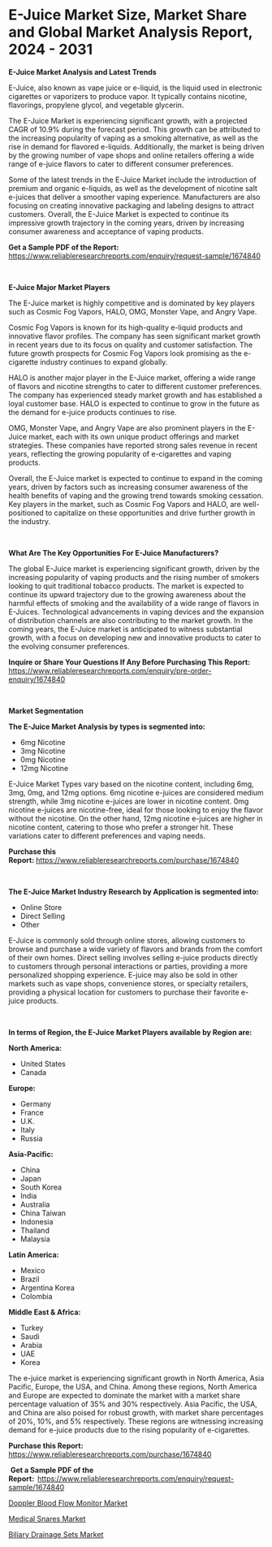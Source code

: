 <p><h1>E-Juice Market Size, Market Share and Global Market Analysis Report, 2024 - 2031</h1></p><p><strong>E-Juice Market Analysis and Latest Trends</strong></p>
<p><p>E-Juice, also known as vape juice or e-liquid, is the liquid used in electronic cigarettes or vaporizers to produce vapor. It typically contains nicotine, flavorings, propylene glycol, and vegetable glycerin.</p><p>The E-Juice Market is experiencing significant growth, with a projected CAGR of 10.9% during the forecast period. This growth can be attributed to the increasing popularity of vaping as a smoking alternative, as well as the rise in demand for flavored e-liquids. Additionally, the market is being driven by the growing number of vape shops and online retailers offering a wide range of e-juice flavors to cater to different consumer preferences.</p><p>Some of the latest trends in the E-Juice Market include the introduction of premium and organic e-liquids, as well as the development of nicotine salt e-juices that deliver a smoother vaping experience. Manufacturers are also focusing on creating innovative packaging and labeling designs to attract customers. Overall, the E-Juice Market is expected to continue its impressive growth trajectory in the coming years, driven by increasing consumer awareness and acceptance of vaping products.</p></p>
<p><strong>Get a Sample PDF of the Report:&nbsp;</strong> <a href="https://www.reliableresearchreports.com/enquiry/request-sample/1674840">https://www.reliableresearchreports.com/enquiry/request-sample/1674840</a></p>
<p>&nbsp;</p>
<p><strong>E-Juice Major Market Players</strong></p>
<p><p>The E-Juice market is highly competitive and is dominated by key players such as Cosmic Fog Vapors, HALO, OMG, Monster Vape, and Angry Vape. </p><p>Cosmic Fog Vapors is known for its high-quality e-liquid products and innovative flavor profiles. The company has seen significant market growth in recent years due to its focus on quality and customer satisfaction. The future growth prospects for Cosmic Fog Vapors look promising as the e-cigarette industry continues to expand globally.</p><p>HALO is another major player in the E-Juice market, offering a wide range of flavors and nicotine strengths to cater to different customer preferences. The company has experienced steady market growth and has established a loyal customer base. HALO is expected to continue to grow in the future as the demand for e-juice products continues to rise.</p><p>OMG, Monster Vape, and Angry Vape are also prominent players in the E-Juice market, each with its own unique product offerings and market strategies. These companies have reported strong sales revenue in recent years, reflecting the growing popularity of e-cigarettes and vaping products.</p><p>Overall, the E-Juice market is expected to continue to expand in the coming years, driven by factors such as increasing consumer awareness of the health benefits of vaping and the growing trend towards smoking cessation. Key players in the market, such as Cosmic Fog Vapors and HALO, are well-positioned to capitalize on these opportunities and drive further growth in the industry.</p></p>
<p>&nbsp;</p>
<p><strong>What Are The Key Opportunities For E-Juice Manufacturers?</strong></p>
<p><p>The global E-Juice market is experiencing significant growth, driven by the increasing popularity of vaping products and the rising number of smokers looking to quit traditional tobacco products. The market is expected to continue its upward trajectory due to the growing awareness about the harmful effects of smoking and the availability of a wide range of flavors in E-Juices. Technological advancements in vaping devices and the expansion of distribution channels are also contributing to the market growth. In the coming years, the E-Juice market is anticipated to witness substantial growth, with a focus on developing new and innovative products to cater to the evolving consumer preferences.</p></p>
<p><strong>Inquire or Share Your Questions If Any Before Purchasing This Report:</strong> <a href="https://www.reliableresearchreports.com/enquiry/pre-order-enquiry/1674840">https://www.reliableresearchreports.com/enquiry/pre-order-enquiry/1674840</a></p>
<p>&nbsp;</p>
<p><strong>Market Segmentation</strong></p>
<p><strong>The E-Juice Market Analysis by types is segmented into:</strong></p>
<p><ul><li>6mg Nicotine</li><li>3mg Nicotine</li><li>0mg Nicotine</li><li>12mg Nicotine</li></ul></p>
<p><p>E-Juice Market Types vary based on the nicotine content, including 6mg, 3mg, 0mg, and 12mg options. 6mg nicotine e-juices are considered medium strength, while 3mg nicotine e-juices are lower in nicotine content. 0mg nicotine e-juices are nicotine-free, ideal for those looking to enjoy the flavor without the nicotine. On the other hand, 12mg nicotine e-juices are higher in nicotine content, catering to those who prefer a stronger hit. These variations cater to different preferences and vaping needs.</p></p>
<p><strong>Purchase this Report:&nbsp;</strong><a href="https://www.reliableresearchreports.com/purchase/1674840">https://www.reliableresearchreports.com/purchase/1674840</a></p>
<p>&nbsp;</p>
<p><strong>The E-Juice Market Industry Research by Application is segmented into:</strong></p>
<p><ul><li>Online Store</li><li>Direct Selling</li><li>Other</li></ul></p>
<p><p>E-Juice is commonly sold through online stores, allowing customers to browse and purchase a wide variety of flavors and brands from the comfort of their own homes. Direct selling involves selling e-juice products directly to customers through personal interactions or parties, providing a more personalized shopping experience. E-juice may also be sold in other markets such as vape shops, convenience stores, or specialty retailers, providing a physical location for customers to purchase their favorite e-juice products.</p></p>
<p>&nbsp;</p>
<p><strong>In terms of Region, the E-Juice Market Players available by Region are:</strong></p>
<p>
    <p> <strong> North America: </strong>
        <ul>
            <li>United States</li>
            <li>Canada</li>
        </ul>
        </p> 
    <p> <strong> Europe: </strong>
        <ul>
            <li>Germany</li>
            <li>France</li>
            <li>U.K.</li>
            <li>Italy</li>
            <li>Russia</li>
        </ul>
        </p> 
    <p> <strong> Asia-Pacific: </strong>
        <ul>
            <li>China</li>
            <li>Japan</li>
            <li>South Korea</li>
            <li>India</li>
            <li>Australia</li>
            <li>China Taiwan</li>
            <li>Indonesia</li>
            <li>Thailand</li>
            <li>Malaysia</li>
        </ul>
        </p> 
    <p> <strong> Latin America: </strong>
        <ul>
            <li>Mexico</li>
            <li>Brazil</li>
            <li>Argentina Korea</li>
            <li>Colombia</li>
        </ul>
        </p> 
    <p> <strong> Middle East & Africa: </strong>
        <ul>
            <li>Turkey</li>
            <li>Saudi</li>
            <li>Arabia</li>
            <li>UAE</li>
            <li>Korea</li>
        </ul>
    </p>
    </p>
<p><p>The e-juice market is experiencing significant growth in North America, Asia Pacific, Europe, the USA, and China. Among these regions, North America and Europe are expected to dominate the market with a market share percentage valuation of 35% and 30% respectively. Asia Pacific, the USA, and China are also poised for robust growth, with market share percentages of 20%, 10%, and 5% respectively. These regions are witnessing increasing demand for e-juice products due to the rising popularity of e-cigarettes.</p></p>
<p><strong>Purchase this Report: </strong><a href="https://www.reliableresearchreports.com/purchase/1674840">https://www.reliableresearchreports.com/purchase/1674840</a></p>
<p>&nbsp;<strong>Get a Sample PDF of the Report:&nbsp;&nbsp;</strong><a href="https://www.reliableresearchreports.com/enquiry/request-sample/1674840">https://www.reliableresearchreports.com/enquiry/request-sample/1674840</a></p>
<p><strong></strong></p>
<p><p><a href="https://github.com/wusalecollins540tpqoz/Market-Research-Report-List-1/blob/main/doppler-blood-flow-monitor-market.md">Doppler Blood Flow Monitor Market</a></p><p><a href="https://github.com/kathiaseamanalvaradovlprc2h/Market-Research-Report-List-1/blob/main/medical-snares-market.md">Medical Snares Market</a></p><p><a href="https://github.com/pjcfca/Market-Research-Report-List-1/blob/main/biliary-drainage-sets-market.md">Biliary Drainage Sets Market</a></p></p>